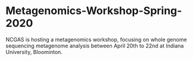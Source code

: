 # Metagenomics-Workshop-Spring-2020
NCGAS is hosting a metagenomics workshop, focusing on whole genome sequencing metagenome analysis between April 20th to 22nd at Indiana University, Bloominton. 
